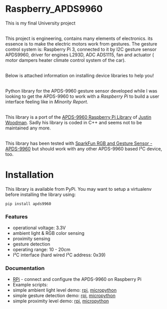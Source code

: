 # Raspberry_APDS9960
This is my final University project

<br>This project is engineering, contains many elements of electronics. 
its essence is to make the electric motors work from gestures. 
The gesture control system is: 
Raspberry Pi 3, 
connected to it by I2C gesture sensor APDS9960, 
driver for engines L293D, 
ADC ADS1115, 
fan and actuator ( motor dampers heater climate control system of the car).

<br>Below is attached information on installing device libraries to help you!

<br>Python library for the APDS-9960 gesture sensor developed while I was looking to get the APDS-9960 to work with a _Raspberry Pi_ to build a user interface feeling like in _Minority Report_.

<br>This library is a port of the [APDS-9960 Raspberry Pi Library](https://bitbucket.org/justin_woodman/apds-9960-raspberry-pi-library) of [Justin Woodman](https://justinwoodman.wordpress.com/2014/11/15/using-the-apds-9960-rgb-proximity-and-gesture-sensor-with-the-raspberry-pi-2/). Sadly his library is coded in C++ and seems not to be maintained any more.

<br>This library has been tested with [SparkFun RGB and Gesture Sensor - APDS-9960](https://www.sparkfun.com/products/12787) but should work with any other APDS-9960 based I²C device, too.

# Installation
This library is available from PyPi. You may want to setup a virtualenv before installing the library using:

```
pip install apds9960
```

### Features
- operational voltage: 3.3V
- ambient light & RGB color sensing
- proximity sensing
- gesture detection
- operating range: 10 - 20cm
- I²C interface (hard wired I²C address: 0x39)

### Documentation
- [RPi](RPi.md) - connect and configure the APDS-9960 on Raspberry Pi
- Example scripts:
- simple ambient light level demo: [rpi](rpi/test_ambient.py), [micropython](micropython/test_ambient.py)
- simple gesture detection demo: [rpi](rpi/test_gesture.py), [micropython](micropython/test_gesture.py)
- simple proximity level demo: [rpi](rpi/test_prox.py), [micropython](micropython/test_prox.py)
